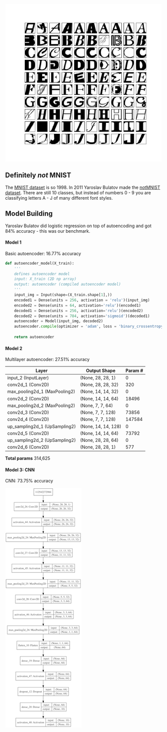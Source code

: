 ![sampleletters](https://github.com/michellesklee/notMNIST_autoencoder/blob/master/images/sample_letters.png)

## Definitely *not* MNIST

The [MNIST dataset](http://yann.lecun.com/exdb/mnist/) is so 1998. In 2011 Yaroslav Bulatov made the [notMNIST dataset](http://yaroslavvb.blogspot.com/2011/09/notmnist-dataset.html). There are still 10 classes, but instead of numbers 0 - 9 you are classifying letters A - J of many different font styles.

## Model Building
Yaroslav Bulatov did logistic regression on top of autoencoding and got 84% accuracy - this was our benchmark.

#### Model 1
Basic autoencoder: 16.77% accuracy

```python
def autoencoder_model(X_train):
    '''
    defines autoencoder model
    input: X_train (2D np array)
    output: autoencoder (compiled autoencoder model)
    '''
    input_img = Input(shape=(X_train.shape[1],))
    encoded1 = Dense(units = 256, activation = 'relu')(input_img)
    encoded2 = Dense(units = 64, activation='relu')(encoded1)
    decoded1 = Dense(units = 256, activation='relu')(encoded2)
    decoded2 = Dense(units = 784, activation='sigmoid')(decoded1)
    autoencoder = Model(input_img, decoded2)
    autoencoder.compile(optimizer = 'adam', loss = 'binary_crossentropy', metrics=['accuracy'])

    return autoencoder
```
#### Model 2
Multilayer autoencoder: 27.51% accuracy

Layer | Output Shape | Param #
--- | --- | ---
input_2 (InputLayer)     |    (None, 28, 28, 1)    |     0
conv2d_1 (Conv2D)       |     (None, 28, 28, 32)     |   320
max_pooling2d_1 (MaxPooling2)| (None, 14, 14, 32)     |   0
conv2d_2 (Conv2D)     |       (None, 14, 14, 64)  |      18496
max_pooling2d_2 (MaxPooling2)| (None, 7, 7, 64)       |   0
conv2d_3 (Conv2D)    |        (None, 7, 7, 128)     |    73856
conv2d_4 (Conv2D)     |       (None, 7, 7, 128)      |   147584
up_sampling2d_1 (UpSampling2)| (None, 14, 14, 128)    |   0
conv2d_5 (Conv2D)            |(None, 14, 14, 64)       | 73792
up_sampling2d_2 (UpSampling2)| (None, 28, 28, 64)       | 0
conv2d_6 (Conv2D)           | (None, 28, 28, 1)        | 577

**Total params** 314,625

#### Model 3: CNN
CNN: 73.75% accuracy   

![model](https://github.com/michellesklee/notMNIST_autoencoder/blob/master/images/model.png)
